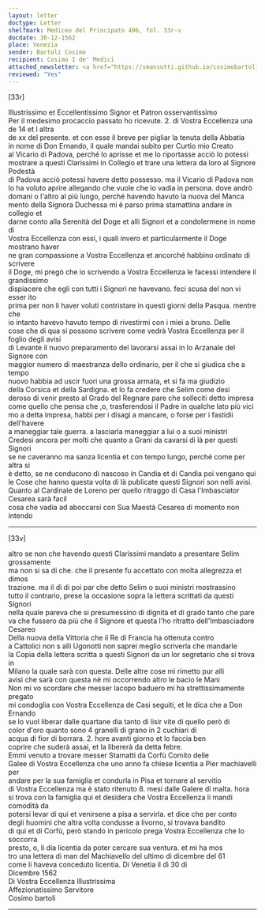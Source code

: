 ```yaml
---
layout: letter
doctype: Letter
shelfmark: Mediceo del Principato 496, fol. 33r-v
docdate: 30-12-1562
place: Venezia
sender: Bartoli Cosimo
recipient: Cosimo I de' Medici
attached_newsletter: <a href="https://smansutti.github.io/cosimobartoli/texts/3079_026/">3079_026</a>
reviewed: "Yes"
---
```


[33r]  
  
  
Illustrissimo et Eccellentissimo Signor et Patron osservantissimo  
Per il medesimo procaccio passato ho ricevute. 2. di Vostra Eccellenza una de 14 et l altra  
de xx del presente. et con esse il breve per pigliar la tenuta della Abbatia  
in nome di Don Ernando, il quale mandai subito per Curtio mio Creato  
al Vicario di Padova, perché lo aprisse et me lo riportasse acciò lo potessi  
mostrare a questi Clarissimi in Collegio et trare una lettera da loro al Signore Podestà  
di Padova acciò potessi havere detto possesso. ma il Vicario di Padova non  
lo ha voluto aprire allegando che vuole che io vadia in persona. dove andrò  
domani o l'altro al più lungo, perché havendo havuto la nuova del Manca  
mento della Signora Duchessa mi è parso prima stamattina andare in collegio et  
darne conto alla Serenità del Doge et alli Signori et a condolermene in nome di  
Vostra Eccellenza con essi, i quali invero et particularmente il Doge mostrano haver  
ne gran compassione a Vostra Eccellenza et ancorché habbino ordinato di scrivere  
il Doge, mi pregò che io scrivendo a Vostra Eccellenza le facessi intendere il grandissimo  
dispiacere che egli con tutti i Signori ne havevano. feci scusa del non vi esser ito  
prima per non li haver voluti contristare in questi giorni della Pasqua. mentre che  
io intanto havevo havuto tempo di rivestirmi con i miei a bruno. Delle  
cose che di qua si possono scrivere come vedrà Vostra Eccellenza per il foglio degli avisi  
di Levante il nuovo preparamento del lavorarsi assai in lo Arzanale del Signore con  
maggior numero di maestranza dello ordinario, per il che si giudica che a tempo  
nuovo habbia ad uscir fuori una grossa armata, et si fa ma giudizio  
della Corsica et della Sardigna. et lo fa credere che Selim come desi  
deroso di venir presto al Grado del Regnare pare che solleciti detto impresa  
come quello che pensa che ,o, trasferendosi il Padre in qualche lato più vici  
mo a detta impresa, habbi per i disagi a mancare, o forse per i fastidii dell'havere  
a maneggiar tale guerra. a lasciarla maneggiar a lui o a suoi ministri  
Credesi ancora per molti che quanto a Grani da cavarsi di là per questi Signori  
se ne caveranno ma sanza licentia et con tempo lungo, perché come per altra si  
è detto, se ne conducono di nascoso in Candia et di Candia poi vengano qui  
le Cose che hanno questa volta di là publicate questi Signori son nelli avisi.  
Quanto al Cardinale de Loreno per quello ritraggo di Casa l'Imbasciator Cesarea sarà facil  
cosa che vadia ad aboccarsi con Sua Maestà Cesarea di momento non intendo  
  
---  

[33v]  
  
  
altro se non che havendo questi Clarissimi mandato a presentare Selim grossamente  
ma non si sa di che. che il presente fu accettato con molta allegrezza et dimos  
trazione. ma il dì di poi par che detto Selim o suoi ministri mostrassino  
tutto il contrario, prese la occasione sopra la lettera scrittati da questi Signori  
nella quale pareva che si presumessino di dignità et di grado tanto che pare  
va che fussero da più che il Signore et questa l'ho ritratto dell'Imbasciadore  
Cesareo  
Della nuova della Vittoria che il Re di Francia ha ottenuta contro  
a Cattolici non s alli Ugonotti non saprei meglio scriverla che mandarle  
la Copia della lettera scritta a questi Signori da un lor segretario che si trova in  
Milano la quale sarà con questa. Delle altre cose mi rimetto pur alli  
avisi che sarà con questa né mi occorrendo altro le bacio le Mani  
Non mi vo scordare che messer Iacopo baduero mi ha strettissimamente pregato  
mi condoglia con Vostra Eccellenza de Casi seguiti, et le dica che a Don Ernando  
se lo vuol liberar dalle quartane dia tanto di lisir vite di quello però di  
color d'oro quanto sono 4 granelli di grano in 2 cuchiari di  
acqua di fior di borrara. 2. hore avanti giorno et lo faccia ben  
coprire che suderà assai, et la libererà da detta febre.  
Emmi venuto a trovare messer Stamatti da Corfù Comito delle  
Galee di Vostra Eccellenza che uno anno fa chiese licentia a Pier machiavelli per  
andare per la sua famiglia et condurla in Pisa et tornare al servitio  
di Vostra Eccellenza ma è stato ritenuto 8. mesi dalle Galere di malta. hora  
si trova con la famiglia qui et desidera che Vostra Eccellenza li mandi comodità da  
potersi levar di qui et venirsene a pisa a servirla. et dice che per conto  
degli huomini che altra volta condusse a livorno, si trovava bandito  
di qui et di Corfù, però stando in pericolo prega Vostra Eccellenza che lo soccorra  
presto, o, li dia licentia da poter cercare sua ventura. et mi ha mos  
tro una lettera di man del Machiavello del ultimo di dicembre del 61  
come li haveva conceduto licentia. Di Venetia il dì 30 di  
Dicembre 1562  
Di Vostra Eccellenza Illustrissima  
Affezionatissimo Servitore  
Cosimo bartoli  
  
---  

